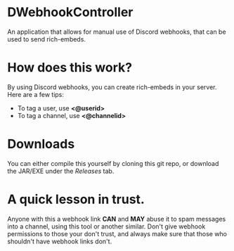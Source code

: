 # DWebhookController
An application that allows for manual use of Discord webhooks, that can be used to send rich-embeds.

# How does this work?
By using Discord webhooks, you can create rich-embeds in your server. Here are a few tips:
* To tag a user, use **<@userid>**
* To tag a channel, use **<@channelid>**

# Downloads
You can either compile this yourself by cloning this git repo, or download the JAR/EXE under the *Releases* tab.

# A quick lesson in trust.
Anyone with this a webhook link **CAN** and **MAY** abuse it to spam messages into a channel, using this tool or another similar. Don't give webhook permissions to those your don't trust, and always make sure that those who shouldn't have webhook links don't.

